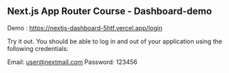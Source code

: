 ## Next.js App Router Course - Dashboard-demo

Demo : https://nextjs-dashboard-5htf.vercel.app/login

Try it out. You should be able to log in and out of your application using the following credentials:

Email: user@nextmail.com
Password: 123456
